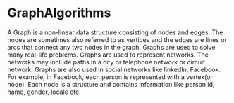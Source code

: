 # GraphAlgorithms
A Graph is a non-linear data structure consisting of nodes and edges. The nodes are sometimes also referred to as vertices and the edges are lines or arcs that connect any two nodes in the graph. Graphs are used to solve many real-life problems. Graphs are used to represent networks. The networks may include paths in a city or telephone network or circuit network. Graphs are also used in social networks like linkedIn, Facebook. For example, in Facebook, each person is represented with a vertex(or node). Each node is a structure and contains information like person id, name, gender, locale etc.
